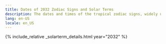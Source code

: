 ```yaml
---
title: Dates of 2032 Zodiac Signs and Solar Terms
description: The dates and times of the tropical zodiac signs, widely used in western astrology, and solar terms of year 2032
lang: en-US
locale: en_US
---
```

{% include_relative _solarterm_details.html year="2032" %}

